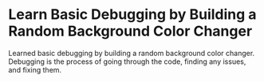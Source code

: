 
# Learn Basic Debugging by Building a Random Background Color Changer

Learned basic debugging by building a random background color changer. Debugging is the process of going through the code, finding any issues, and fixing them.
